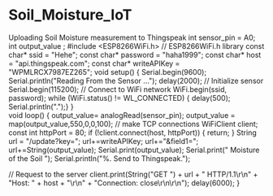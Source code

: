 # Soil_Moisture_IoT
Uploading Soil Moisture measurement to Thingspeak
int sensor_pin = A0;
int output_value ;
#include <ESP8266WiFi.h> // ESP8266WiFi.h library
const char* ssid     = "Hehe";
const char* password = "haha1999";
const char* host = "api.thingspeak.com";
const char* writeAPIKey = "WPMLRCX7987EZ265";
void setup() {
Serial.begin(9600);
Serial.println("Reading From the Sensor ...");
delay(2000);
  // Initialize sensor
  Serial.begin(115200);
//  Connect to WiFi network
  WiFi.begin(ssid, password);
  while (WiFi.status() != WL_CONNECTED) {
    delay(500);
    Serial.println(".");}
}   
void loop() {
output_value= analogRead(sensor_pin);
output_value = map(output_value,550,0,0,100);
// make TCP connections
  WiFiClient client;
  const int httpPort = 80;
  if (!client.connect(host, httpPort)) {
    return;
  }
  String url = "/update?key=";
  url+=writeAPIKey;
  url+="&field1=";
  url+=String(output_value);
                            Serial.print(output_value);
                             Serial.print(" Moisture of the Soil ");
                             Serial.println("%. Send to Thingspeak.");
  
  // Request to the server
  client.print(String("GET ") + url + " HTTP/1.1\r\n" +
               "Host: " + host + "\r\n" + 
               "Connection: close\r\n\r\n");
    delay(6000);
}
